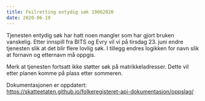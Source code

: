 ```yaml
---
title: Feilretting entydig søk 19062020
date: 2020-06-19
---
```


Tjenesten entydig søk har hatt noen mangler som har gjort bruken vanskelig. Etter innspill fra BITS og Evry vil vi på tirsdag 23. juni endre tjenesten slik at det blir flere lovlig søk. 
I tillegg endres logikken for navn slik at fornavn og etternavn må oppgis. 

Merk at tjenesten fortsatt ikke støtter søk på matrikkeladresser. Dette vil etter planen komme på plass etter sommeren. 

Dokumentasjonen er oppdatert: https://skatteetaten.github.io/folkeregisteret-api-dokumentasjon/oppslag/
